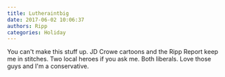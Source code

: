 ```yaml
---
title: Lutheraintbig
date: 2017-06-02 10:06:37
authors: Ripp
categories: Holiday
---
```


 You can't make this stuff up. JD Crowe cartoons and the Ripp Report keep me in stitches. Two local heroes if you ask  me. Both liberals. Love those guys and I'm a conservative.